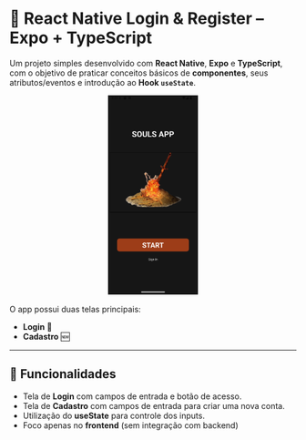 # 📱 React Native Login & Register – Expo + TypeScript

Um projeto simples desenvolvido com **React Native**, **Expo** e **TypeScript**, com o objetivo de praticar conceitos básicos de **componentes**, seus atributos/eventos e introdução ao **Hook `useState`**.  

<div align="center">
  <img src=".github/Home.png" alt="Preview do projeto" height="350" />
</div>

O app possui duas telas principais:  
- **Login** 📝  
- **Cadastro** 🆕  

---

## 🚀 Funcionalidades
- Tela de **Login** com campos de entrada e botão de acesso.  
- Tela de **Cadastro** com campos de entrada para criar uma nova conta.  
- Utilização do **useState** para controle dos inputs.  
- Foco apenas no **frontend** (sem integração com backend)